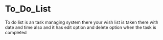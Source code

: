 # To_Do_List
To do list is an task managing system there your wish list is taken there with date and time also and it has edit option and delete option when the task is completed
